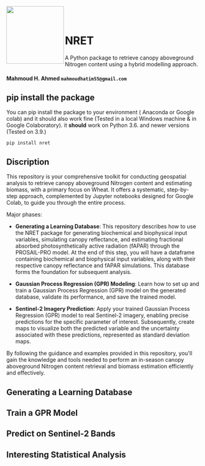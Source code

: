 <p><img src="https://github.com/Mahmoud-H97/NRET/assets/65749493/df15592d-793a-4bc5-adef-373abfbf85f9" style="width:150px; hight:150px;" align="left" />
</p>

<br/>
<br/>




# NRET
A Python package to retrieve canopy aboveground Nitrogen content using a hybrid modelling approach.
#### Mahmoud H. Ahmed ``mahmoudhatim55@gmail.com``

## pip install the package

You can pip install the package to your environment ( Anaconda or Google colab) and it should also work fine (Tested in a local Windows machine & in Google Colaboratory).
it **should** work on Python 3.6. and newer versions (Tested on 3.9.)

`pip install nret`

## Discription
This repository is your comprehensive toolkit for conducting geospatial analysis to retrieve canopy aboveground Nitrogen content and estimating biomass, with a primary focus on Wheat. It offers a systematic, step-by-step approach, complemented by Jupyter notebooks designed for Google Colab, to guide you through the entire process.

Major phases:

* **Generating a Learning Database**: This repository describes how to use the NRET package for generating biochemical and biophysical input variables, simulating canopy reflectance, and estimating fractional absorbed photosynthetically active radiation (fAPAR) through the PROSAIL-PRO model. At the end of this step, you will have a dataframe containing biochemical and biophysical input variables, along with their respective canopy reflectance and fAPAR simulations. This database forms the foundation for subsequent analysis.

* **Gaussian Process Regression (GPR) Modeling**: Learn how to set up and train a Gaussian Process Regression (GPR) model on the generated database, validate its performance, and save the trained model. 

* **Sentinel-2 Imagery Prediction**: Apply your trained Gaussian Process Regression (GPR) model to real Sentinel-2 imagery, enabling precise predictions for the specific parameter of interest. Subsequently, create maps to visualize both the predicted variable and the uncertainty associated with these predictions, represented as standard deviation maps.

By following the guidance and examples provided in this repository, you'll gain the knowledge and tools needed to perform an in-season canopy aboveground Nitrogen content retrieval and biomass estimation efficiently and effectively. 

## Generating a Learning Database

## Train a GPR Model

## Predict on Sentinel-2 Bands

## Interesting Statistical Analysis

